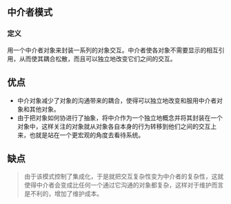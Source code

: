 ## 中介者模式

### 定义
用一个中介者对象来封装一系列的对象交互。中介者使各对象不需要显示的相互引用，从而使其耦合松散，而且可以独立地改变它们之间的交互。

## 优点
* 中介对象减少了对象的沟通带来的耦合，使得可以独立地改变和服用中介者对象和其他对象。
* 由于把对象如何协进行了抽象，将中介作为一个独立地概念并将其封装在一个对象中，这样关注的对象就从对象各自本身的行为转移到他们之间的交互上来，也就是站在一个更宏观的角度去看待系统。

## 缺点
> 由于该模式控制了集成化，于是就把交互复杂性变为中介者的复杂性，这就使得中介者会变成比任何一个通过它沟通的对象都复杂，这样对于维护而言是不利的，增加了维护成本。
